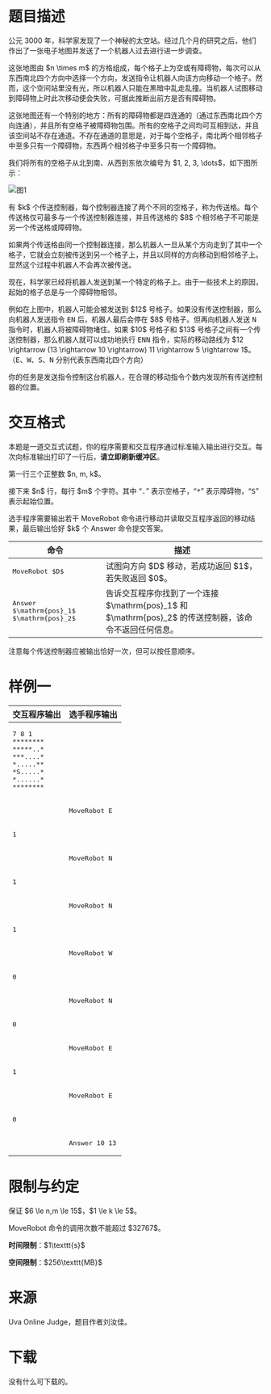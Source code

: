 # 题目描述

<p>公元 3000 年，科学家发现了一个神秘的太空站。经过几个月的研究之后，他们作出了一张电子地图并发送了一个机器人过去进行进一步调查。</p>
<p>这张地图由 $n \times m$ 的方格组成，每个格子上为空或有障碍物，每次可以从东西南北四个方向中选择一个方向，发送指令让机器人向该方向移动一个格子。然而，这个空间站里没有光，所以机器人只能在黑暗中乱走乱撞。当机器人试图移动到障碍物上时此次移动便会失败，可据此推断出前方是否有障碍物。</p>
<p>这张地图还有一个特别的地方：所有的障碍物都是四连通的（通过东西南北四个方向连通），并且所有空格子被障碍物包围。所有的空格子之间均可互相到达，并且该空间站不存在通道。不存在通道的意思是，对于每个空格子，南北两个相邻格子中至多只有一个障碍物，东西两个相邻格子中至多只有一个障碍物。</p>
<p>我们将所有的空格子从北到南、从西到东依次编号为 $1, 2, 3, \dots$，如下图所示：</p>
<p><img class="img-responsive center-block" src="/source/uoj/247/img/aHR0cDovL2ltZy51b2ouYWMvcHJvYmxlbS8yNDcvYS5wbmc=.png" alt="图1"/></p>
<p>有 $k$ 个传送控制器，每个控制器连接了两个不同的空格子，称为传送格。每个传送格仅可最多与一个传送控制器连接，并且传送格的 $8$ 个相邻格子不可能是另一个传送格或障碍物。</p>
<p>如果两个传送格由同一个控制器连接，那么机器人一旦从某个方向走到了其中一个格子，它就会立刻被传送到另一个格子上，并且以同样的方向移动到相邻格子上。显然这个过程中机器人不会再次被传送。</p>
<p>现在，科学家已经将机器人发送到某一个特定的格子上。由于一些技术上的原因，起始的格子总是与一个障碍物相邻。</p>
<p>例如在上图中，机器人可能会被发送到 $12$ 号格子。如果没有传送控制器，那么向机器人发送指令 <samp>EN</samp> 后，机器人最后会停在 $8$ 号格子。但再向机器人发送 <samp>N</samp> 指令时，机器人将被障碍物堵住。如果 $10$ 号格子和 $13$ 号格子之间有一个传送控制器，那么机器人就可以成功地执行 <samp>ENN</samp> 指令，实际的移动路线为 $12 \rightarrow (13 \rightarrow 10 \rightarrow) 11 \rightarrow 5 \rightarrow 1$。（<samp>E</samp>、<samp>W</samp>、<samp>S</samp>、<samp>N</samp> 分别代表东西南北四个方向）</p>
<p>你的任务是发送指令控制这台机器人，在合理的移动指令个数内发现所有传送控制器的位置。</p>

# 交互格式


<p>本题是一道交互式试题，你的程序需要和交互程序通过标准输入输出进行交互。每次向标准输出打印了一行后，<strong>请立即刷新缓冲区</strong>。</p>
<p>第一行三个正整数 $n, m, k$。</p>
<p>接下来 $n$ 行，每行 $m$ 个字符。其中 “<samp>.</samp>” 表示空格子，“<samp>*</samp>” 表示障碍物，“<samp>S</samp>” 表示起始位置。</p>
<p>选手程序需要输出若干 MoveRobot 命令进行移动并读取交互程序返回的移动结果，最后输出恰好 $k$ 个 Answer 命令提交答案。</p>
<div class="table-responsive">
<table class="table table-bordered table-text-center table-vertical-middle"><thead><tr><th>命令</th>
<th>描述</th>
</tr></thead><tbody><tr><td><samp>MoveRobot $D$</samp></td><td>试图向方向 $D$ 移动，若成功返回 $1$，若失败返回 $0$。</td></tr><tr><td><samp>Answer $\mathrm{pos}_1$ $\mathrm{pos}_2$</samp></td><td>告诉交互程序你找到了一个连接 $\mathrm{pos}_1$ 和 $\mathrm{pos}_2$ 的传送控制器，该命令不返回任何信息。</td></tr></tbody></table></div>

<p>注意每个传送控制器应被输出恰好一次，但可以按任意顺序。</p>

# 样例一


<div class="table-responsive">
<table class="table table-bordered table-condensed table-with-pre"><thead><tr><th>交互程序输出</th>
<th>选手程序输出</th>
</tr></thead><tbody><tr><td><pre>7 8 1
********
*****..*
***....*
*.....**
*S.....*
*......*
********</pre></td><td></td></tr><tr><td></td><td><pre>MoveRobot E</pre></td></tr><tr><td><pre>1</pre></td><td></td></tr><tr><td></td><td><pre>MoveRobot N</pre></td></tr><tr><td><pre>1</pre></td><td></td></tr><tr><td></td><td><pre>MoveRobot N</pre></td></tr><tr><td><pre>1</pre></td><td></td></tr><tr><td></td><td><pre>MoveRobot W</pre></td></tr><tr><td><pre>0</pre></td><td></td></tr><tr><td></td><td><pre>MoveRobot N</pre></td></tr><tr><td><pre>0</pre></td><td></td></tr><tr><td></td><td><pre>MoveRobot E</pre></td></tr><tr><td><pre>1</pre></td><td></td></tr><tr><td></td><td><pre>MoveRobot E</pre></td></tr><tr><td><pre>0</pre></td><td></td></tr><tr><td></td><td><pre>Answer 10 13</pre></td></tr></tbody></table></div>


# 限制与约定


<p>保证 $6 \le n,m \le 15$，$1 \le k \le 5$。</p>
<p>MoveRobot 命令的调用次数不能超过 $32767$。</p>
<p><strong>时间限制</strong>：$1\texttt{s}$</p>
<p><strong>空间限制</strong>：$256\texttt{MB}$</p>

# 来源


<p>Uva Online Judge，题目作者刘汝佳。</p>

# 下载


<p>没有什么可下载的。</p>
